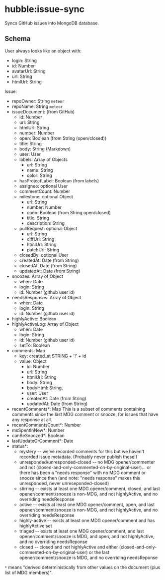 # hubble:issue-sync

Syncs GitHub issues into MongoDB database.

## Schema

User always looks like an object with:
  - login: String
  - id: Number
  - avatarUrl: String
  - url: String
  - htmlUrl: String

Issue:
- repoOwner: String `meteor`
- repoName: String `meteor`
- issueDocument: (from GitHub)
  - id: Number
  - url: String
  - htmlUrl: String
  - number: Number
  - open: Boolean (from String (open/closed))
  - title: String
  - body: String (Markdown)
  - user: User
  - labels: Array of Objects
    - url: String
    - name: String
    - color: String
  - hasProjectLabel: Boolean (from labels)
  - assignee: optional User
  - commentCount: Number
  - milestone: optional Object
    - url: String
    - number: Number
    - open: Boolean (from String open/closed)
    - title: String
    - description: String
  - pullRequest: optional Object
    - url: String
    - diffUrl: String
    - htmlUrl: String
    - patchUrl: String
  - closedBy: optional User
  - createdAt: Date (from String)
  - closedAt: Date (from String)
  - updatedAt: Date (from String)
- snoozes: Array of Object
  - when: Date
  - login: String
  - id: Number (github user id)
- needsResponses: Array of Object
  - when: Date
  - login: String
  - id: Number (github user id)
- highlyActive: Boolean
- highlyActiveLog: Array of Object
  - when: Date
  - login: String
  - id: Number (github user id)
  - setTo: Boolean
- comments: Map
  - key: created_at STRING + '!' + id
  - value: Object
    - id: Number
    - url: String
    - htmlUrl: String
    - body: String
    - bodyHtml: String,
    - user: User
    - createdAt: Date (from String)
    - updatedAt: Date (from String)
- recentComments*: Map
  This is a subset of comments containing comments since the last
  MDG comment or snooze, for issues that have any response at all.
- recentCommentsCount*: Number
- msSpentInNew*: Number
- canBeSnoozed*: Boolean
- lastUpdateOrComment*: Date
- status*:
  - mystery -- we've recorded comments for this but we haven't recorded
    issue metadata. (Probably never publish these!)
  - unresponded/unresponded-closed -- no MDG opener/commenter and not
    (closed-and-only-commented-on-by-original-user)... or there has
    been a "needs response" with no MDG comment or snooze since then
    (and note: "needs response" makes this unresponded, never
    unreseponded-closed)
  - stirring -- exists at least one MDG opener/comment, closed, and last
    opener/comment/snooze is non-MDG, and not highlyActive, and
    no overriding needsResponse
  - active -- exists at least one MDG opener/comment, open, and last
    opener/comment/snooze is non-MDG, and not highlyActive, and no
    overriding needsResponse
  - highly-active -- exists at least one MDG opener/comment and has highlyActive set
  - triaged -- exists at least one MDG opener/comment, and last opener/comment/snooze
    is MDG, and open, and not highlyActive, and no overriding needsReponse
  - closed -- closed and not highlyActive and either
    (closed-and-only-commented-on-by-original-user) or the last
    opener/comment/snooze is MDG, and no overriding needsReponse

`*` means "derived deterministically from other values on the document (plus
list of MDG members)".

